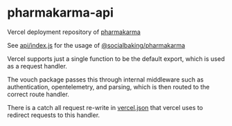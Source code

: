 # pharmakarma-api

Vercel deployment repository of [pharmakarma](https://github.com/socialbaking/pharmakarma)

See [api/index.js](api/index.js) for the usage of [@socialbaking/pharmakarma](https://www.npmjs.com/package/@socialbaking/pharmakarma)

Vercel supports just a single function to be the default export, which is used
as a request handler. 

The vouch package passes this through internal middleware such as authentication, 
opentelemetry, and parsing, which is then routed to the correct route handler.

There is a catch all request re-write in [vercel.json](vercel.json) that vercel uses to redirect requests to this handler.